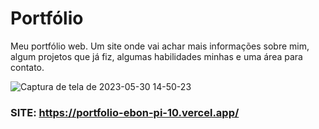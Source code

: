 # Portfólio

Meu portfólio web. Um site onde vai achar mais informações sobre mim, algum projetos que já fiz, algumas habilidades minhas e uma área para contato.

![Captura de tela de 2023-05-30 14-50-23](https://github.com/MatheusNF123/port/assets/99821267/450e91f4-7000-482d-967d-0b33f2b67c44)


### SITE: https://portfolio-ebon-pi-10.vercel.app/
